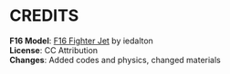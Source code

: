 # CREDITS

**F16 Model**: [F16 Fighter Jet](https://sketchfab.com/3d-models/f-16-fighter-jet-d84491f443384ee488593cc6f0f0839e) by iedalton  
**License**: CC Attribution  
**Changes**: Added codes and physics, changed materials